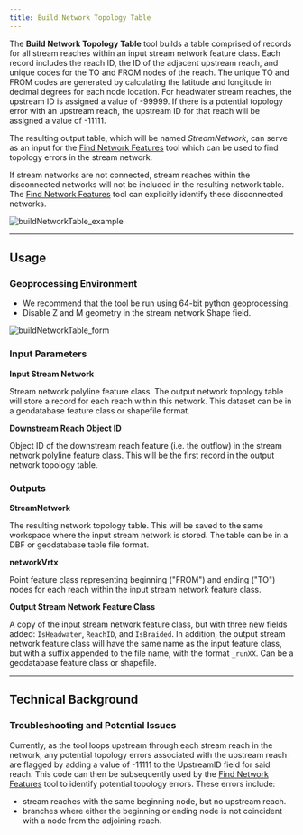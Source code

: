 ```yaml
---
title: Build Network Topology Table
---
```


The **Build Network Topology Table** tool builds a table comprised of records for all stream reaches within an input stream network feature class. 
Each record includes the reach ID, the ID of the adjacent upstream reach, and unique codes for the TO and FROM nodes of the reach. The unique TO 
and FROM codes are generated by calculating the latitude and longitude in decimal degrees for each node location. For headwater stream reaches, the 
upstream ID is assigned a value of -99999. If there is a potential topology error with an upstream reach, the upstream ID for that reach will be 
assigned a value of -11111.

The resulting output table, which will be named *StreamNetwork*, can serve as an input for the [Find Network Features](http://gnat.riverscapes.net/Find-Network-Features) 
tool which can be used to find topology errors in the stream network. 


If stream networks are not connected, stream reaches within the disconnected networks will not be included in the resulting network table. The 
[Find Network Features](http://gnat.riverscapes.net/Find-Network-Features) tool can explicitly identify these disconnected networks.

![buildNetworkTable_example]({{site.baseurl}}assets/images/buildNetworkTable_example.PNG)

_______________________________________________________________
## Usage

### Geoprocessing Environment
* We recommend that the tool be run using 64-bit python geoprocessing.
* Disable Z and M geometry in the stream network Shape field.

![buildNetworkTable_form]({{site.baseurl}}assets/images/buildNetworkTable_form.PNG)

### Input Parameters
**Input Stream Network**

Stream network polyline feature class. The output network topology table will store a record for each reach within this network.  This dataset can be in a geodatabase feature class or shapefile format. 

**Downstream Reach Object ID**

Object ID of the downstream reach feature (i.e. the outflow) in the stream network polyline feature class. This will be the first record in the output network topology table.

### Outputs
**StreamNetwork**

The resulting network topology table.  This will be saved to the same workspace where the input stream network is stored. The table can be in a DBF or geodatabase table file format.

**networkVrtx**

Point feature class representing beginning ("FROM") and ending ("TO") nodes for each reach within the input stream network feature class.

**Output Stream Network Feature Class**

A copy of the input stream network feature class, but with three new fields added: `IsHeadwater`, `ReachID`, and `IsBraided`.  In addition, the output stream network feature class will have the same name as the input feature class, but with a suffix appended to the file name, with the format `_runXX`.  Can be a geodatabase feature class or shapefile.

_______________________________________________________________
## Technical Background
### Troubleshooting and Potential Issues
Currently, as the tool loops upstream through each stream reach in the network, any potential topology errors associated with the upstream reach are flagged by adding a value of -11111 to the UpstreamID field for said reach. This code can then be subsequently used by the [Find Network Features](https://github.com/SouthForkResearch/gnat/wiki/Find-Network-Features) tool to identify potential topology errors. These errors include:

* stream reaches with the same beginning node, but no upstream reach.
* branches where either the beginning or ending node is not coincident with a node from the adjoining reach.
